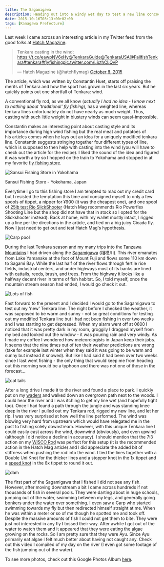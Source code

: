 ```yaml
---
title: The Sagamigawa
description: Heading out into a windy wet day to test a new line concoction I read about online...
date: 2015-10-16T03:13:00+02:00
tags: [Kanagawa Prefecture]
---
```

<div class=“text-lg m-2”>
<p class="mb-2">Last week I came across an interesting article in my Twitter feed from the good folks at <a href="https://www.hatchmag.com/" target="_blank" rel="noopener noreferrer" class="text-red-500 hover:bg-red-500 hover:text-white">Hatch Magazine</a>.
<blockquote class="twitter-tweet tw-align-center" lang="en">
<p dir="ltr" lang="en">Tenkara casting in the wind: <a href="https://t.co/eawpNV6xHy">https://t.co/eawpNV6xHy</a><a href="https://twitter.com/TenkaraGuide">@TenkaraGuide</a><a href="https://twitter.com/TenkaraUSA">@TenkaraUSA</a><a href="https://twitter.com/FallfishTenkara">@FallfishTenkara</a><a href="https://twitter.com/hashtag/tenkara?src=hash">#tenkara</a><a href="https://twitter.com/hashtag/flyfishing?src=hash">#flyfishing</a><a href="https://t.co/LicthCLQvP">pic.twitter.com/LicthCLQvP</a></p>
— Hatch Magazine (@hatchflymag) <a href="https://twitter.com/hatchflymag/status/652158616519114752">October 8, 2015</a></blockquote>
The article, which was written by Constantin Huet, starts off praising the merits of Tenkara and how the sport has grown in the last six years. But he quickly points out one shortfall of Tenkara: wind.</p>

<p class="mt-2 mb-2">A conventional fly rod, as we all know (<em>actually I had no idea - I know next to nothing about 'traditional' fly fishing</em>), has a weighted line, whereas tenkara lines unfortunately do not have nearly as much weight. Thus, casting with such little weight in blustery winds can seem quasi-impossible.</p>

<p class="mt-2 mb-2">Constantin makes an interesting point about casting style and its importance during high wind fishing but the real meat and potatoes of his articles comes when he lays out an idea for a uniquely modified tenkara line. Constantin suggests stringing together four different types of line, which is supposed to then help with casting into the wind (you will have to check out the article for the recipe). I liked the sound of the idea and figured it was worth a try so I hopped on the train to Yokohama and stopped in at my favorite <a href="https://www.fallfishtenkara.com/information/tenkara-fishing-stores/" target="_blank" rel="noopener noreferrer" class="text-red-500 hover:bg-red-500 hover:text-white">fly fishing store</a>.</p>

<div class="w-8/12 mx-auto">
<img class="rounded-lg shadow-lg" src="https://fallfish-tenkara-images.s3-us-west-1.amazonaws.com/FfT+-+Sagamigawa/Sansui+Fishing+Store-Yokohama-Japan.jpg" alt="Sansui Fishing Store in Yokohama" />
<p class="italic text-center">Sansui Fishing Store - Yokohama, Japan</p>
</div>

<p class="mt-2 mb-2">Everytime I go to this fishing store I am tempted to max out my credit card but I resisted the temptation this time and consigned myself to only a few spools of tippet, a nipper for ¥900 (it was the cheapest one), and one spool of <a href="https://www.rioproducts.com/fly-lines/spey/shooting-lines/slickshooter/" target="_blank" rel="noopener noreferrer">25lb test Rio SlickShooter</a> (Hatch Mag recommends Rio Powerflex Shooting Line but the shop did not have that in stock so I opted for the Slickshooter instead). Back at home, with my wallet mostly intact, I rigged up a line per the directions in the article, and tied on a big juicy Cicada fly. Now I just need to get out and test Hatch Mag's hypothesis.</p>

<img class="w-8/12 rounded-lg shadow-lg mx-auto" src="https://fallfish-tenkara-images.s3-us-west-1.amazonaws.com/FfT+-+Sagamigawa/Sagamigawa-Kanto+Plain-Hiratsuka-Kanagawa+Prefecture-carp.JPG" alt="Carp pool" />

<p class="mt-2 mb-2">During the last Tenkara season and my many trips into the <a href="https://www.fallfishtenkara.com/tanzawa-mountains/" target="_blank" rel="noopener noreferrer" class="text-red-500 hover:bg-red-500 hover:text-white">Tanzawa Mountains</a> I had driven along the <a href="https://en.wikipedia.org/wiki/Sagami_River" target="_blank" rel="noopener noreferrer" class="text-red-500 hover:bg-red-500 hover:text-white">Sagamigawa</a> (相模川). This river emanates from Lake Yamanake at the foot of Mount Fuji and flows some 110 km down to Sagami Bay. While the last half of the river flows through fertile rice fields, industrial centers, and under highways most of its banks are lined with cattails, reeds, brush, and trees. From the highway it looks like a halfway decent river in terms of fish habitat. So, I told myself, once the mountain stream season had ended, I would go check it out.</p>

<img class="w-8/12 rounded-lg shadow-lg mx-auto" src="https://fallfish-tenkara-images.s3-us-west-1.amazonaws.com/FfT+-+Sagamigawa/Sagamigawa-Kanto+Plain-Hiratsuka-Kanagawa+Prefecture-sakana.JPG" alt="Lots of fish" />

<p class="mt-2 mb-2">Fast forward to the present and I decided I would go to the Sagamigawa to test out my 'new' Tenkara line. The night before I checked the weather, it was supposed to be warm and sunny - not so great conditions for testing out my modified Tenkara line but I had not been fishing in over two weeks and I was starting to get depressed. When my alarm went off at 0600 I noticed that it was pretty dark in my room, groggily I dragged myself from my bed and looked out the window - it was pouring rain and very windy. As I made my coffee I wondered how meteorologists in Japan keep their jobs. It seems that the nine times out of ten their weather predictions are wrong (take for example last winter when they said it was going to be warm and sunny but instead it snowed). But like I had said it had been over two weeks since I last went fishing - the only thing that would keep me from heading out this morning would be a typhoon and there was not one of those in the forecast...</p>

<img class="w-8/12 rounded-lg shadow-lg mx-auto" src="https://fallfish-tenkara-images.s3-us-west-1.amazonaws.com/FfT+-+Sagamigawa/Sagamigawa-Kanto+Plain-Hiratsuka-Kanagawa+Prefecture-cattails.JPG" alt="cat tails" />

<p class="mt-2 mb-2">After a long drive I made it to the river and found a place to park. I quickly put on my <a href="https://seattlebackpackersmagazine.com/ll-bean-stowaway-ultralight-waders-review/" target="_blank" rel="noopener noreferrer" class="text-red-500 hover:bg-red-500 hover:text-white">waders</a> and walked down an overgrown path next to the woods. I could hear the river and I was itching to get my line wet (and hopefully tight too). Once I had found a path through the jungle and was standing knee deep in the river I pulled out my Tenkara rod, rigged my new line, and let her rip. I was very surprised at how well the line performed. The wind was blowing very hard from upstream which would have relegated me in the past to fishing solely downstream. However, with this unique Tenkara line I could easily cast across the wind, downwind (obviously), and even upwind (although I did notice a decline in accuracy). I should mention that the 7:3 action on my <a href="https://www.badgertenkara.com/store/p40/The_WISCO_Rod_.html" target="_blank" rel="noopener noreferrer" class="text-red-500 hover:bg-red-500 hover:text-white">WISCO Rod</a> was perfect for this setup (it is the recommended action in the Hatch Mag article) and I did appreciate the added bit of stiffness when pushing the rod into the wind. I tied the lines together with a Double Uni Knot for the thicker lines and a stopper knot in the 1x tippet and a <a href="https://www.ginkandgasoline.com/fly-fishing-tips-technique/the-speed-knot/" target="_blank" rel="noopener noreferrer" class="text-red-500 hover:bg-red-500 hover:text-white">speed knot</a> in the 6x tippet to round it out.</p>

<img class="w-8/12 rounded-lg shadow-lg mx-auto" src="https://fallfish-tenkara-images.s3-us-west-1.amazonaws.com/FfT+-+Sagamigawa/Sagamigawa-Kanto+Plain-Hiratsuka-Kanagawa+Prefecture-dam.JPG" alt="dam" />

<p class="mt-2 mb-2">The first part of the Sagamigawa that I fished I did not see any fish. However, after moving downstream a bit I came across hundreds if not thousands of fish in several pools. They were darting about in huge schools, jumping out of the water, swimming between my legs, and generally going bonkers under the water over something. I even saw a Carp who started swimming towards my fly but then redirected himself straight at me. When he was within a meter or so of me though he spotted me and took off. Despite the massive amounts of fish I could not get them to bite. They were just not interested in any fly I tossed their way. After awhile I got out of the water to watch them and it appeared that they were eating the algae growing on the rocks. So I am pretty sure that they were Ayu. Since Ayu primarily eat algae I felt much better about having not caught any. Check out this video I compiled of my day on the river (I even got some footage of the fish jumping out of the water).</p>

<p class="mt-2 mb-2 italic text-center font-semibold text-gray-400">To see more photos, check out this Google Photos Album <a href="https://photos.app.goo.gl/GNc2REoskFfVyBM16" target="_blank" rel="noopener" class="text-red-500 hover:bg-red-500 hover:text-white">here</a>.</p>
</div>